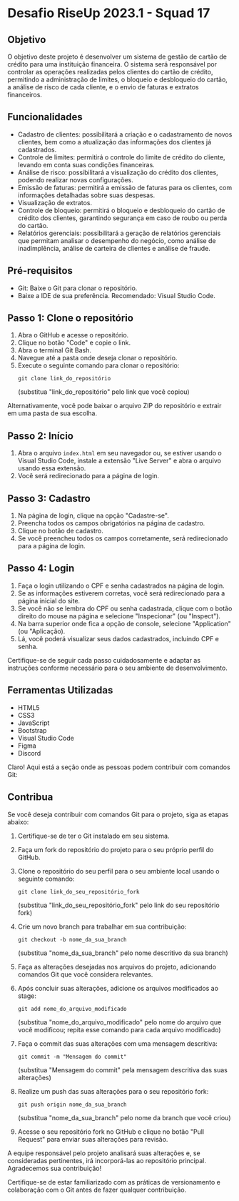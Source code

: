 # Desafio RiseUp 2023.1 - Squad 17

## Objetivo 

O objetivo deste projeto é desenvolver um sistema de gestão de cartão de crédito
para uma instituição financeira. O sistema será responsável por controlar as
operações realizadas pelos clientes do cartão de crédito, permitindo a administração
de limites, o bloqueio e desbloqueio do cartão, a análise de risco de cada cliente, e o
envio de faturas e extratos financeiros.

## Funcionalidades

- Cadastro de clientes: possibilitará a criação e o cadastramento de novos clientes, bem como a atualização das informações dos clientes já cadastrados.
- Controle de limites: permitirá o controle do limite de crédito do cliente, levando em conta suas condições financeiras.
- Análise de risco: possibilitará a visualização do crédito dos clientes, podendo realizar novas configurações.
- Emissão de faturas: permitirá a emissão de faturas para os clientes, com informações detalhadas sobre suas despesas.
- Visualização de extratos.
- Controle de bloqueio: permitirá o bloqueio e desbloqueio do cartão de crédito dos clientes, garantindo segurança em caso de roubo ou perda do cartão.
- Relatórios gerenciais: possibilitará a geração de relatórios gerenciais que permitam analisar o desempenho do negócio, como análise de inadimplência, análise de carteira de clientes e análise de fraude.

## Pré-requisitos

- Git: Baixe o Git para clonar o repositório.
- Baixe a IDE de sua preferência. Recomendado: Visual Studio Code.

## Passo 1: Clone o repositório

1. Abra o GitHub e acesse o repositório.
2. Clique no botão "Code" e copie o link.
3. Abra o terminal Git Bash.
4. Navegue até a pasta onde deseja clonar o repositório.
5. Execute o seguinte comando para clonar o repositório:
   ```
   git clone link_do_repositório
   ```
   (substitua "link_do_repositório" pelo link que você copiou)

Alternativamente, você pode baixar o arquivo ZIP do repositório e extrair em uma pasta de sua escolha.

## Passo 2: Início

1. Abra o arquivo `index.html` em seu navegador ou, se estiver usando o Visual Studio Code, instale a extensão "Live Server" e abra o arquivo usando essa extensão.
2. Você será redirecionado para a página de login.

## Passo 3: Cadastro

1. Na página de login, clique na opção "Cadastre-se".
2. Preencha todos os campos obrigatórios na página de cadastro.
3. Clique no botão de cadastro.
4. Se você preencheu todos os campos corretamente, será redirecionado para a página de login.

## Passo 4: Login

1. Faça o login utilizando o CPF e senha cadastrados na página de login.
2. Se as informações estiverem corretas, você será redirecionado para a página inicial do site.
3. Se você não se lembra do CPF ou senha cadastrada, clique com o botão direito do mouse na página e selecione "Inspecionar" (ou "Inspect").
4. Na barra superior onde fica a opção de console, selecione "Application" (ou "Aplicação).
5. Lá, você poderá visualizar seus dados cadastrados, incluindo CPF e senha.

Certifique-se de seguir cada passo cuidadosamente e adaptar as instruções conforme necessário para o seu ambiente de desenvolvimento.

## Ferramentas Utilizadas

- HTML5
- CSS3
- JavaScript
- Bootstrap
- Visual Studio Code
- Figma
- Discord

Claro! Aqui está a seção onde as pessoas podem contribuir com comandos Git:

## Contribua

Se você deseja contribuir com comandos Git para o projeto, siga as etapas abaixo:

1. Certifique-se de ter o Git instalado em seu sistema.
2. Faça um fork do repositório do projeto para o seu próprio perfil do GitHub.
3. Clone o repositório do seu perfil para o seu ambiente local usando o seguinte comando:
   ```
   git clone link_do_seu_repositório_fork
   ```
   (substitua "link_do_seu_repositório_fork" pelo link do seu repositório fork)

4. Crie um novo branch para trabalhar em sua contribuição:
   ```
   git checkout -b nome_da_sua_branch
   ```
   (substitua "nome_da_sua_branch" pelo nome descritivo da sua branch)

5. Faça as alterações desejadas nos arquivos do projeto, adicionando comandos Git que você considera relevantes.
6. Após concluir suas alterações, adicione os arquivos modificados ao stage:
   ```
   git add nome_do_arquivo_modificado
   ```
   (substitua "nome_do_arquivo_modificado" pelo nome do arquivo que você modificou; repita esse comando para cada arquivo modificado)

7. Faça o commit das suas alterações com uma mensagem descritiva:
   ```
   git commit -m "Mensagem do commit"
   ```
   (substitua "Mensagem do commit" pela mensagem descritiva das suas alterações)

8. Realize um push das suas alterações para o seu repositório fork:
   ```
   git push origin nome_da_sua_branch
   ```
   (substitua "nome_da_sua_branch" pelo nome da branch que você criou)

9. Acesse o seu repositório fork no GitHub e clique no botão "Pull Request" para enviar suas alterações para revisão.

A equipe responsável pelo projeto analisará suas alterações e, se consideradas pertinentes, irá incorporá-las ao repositório principal. Agradecemos sua contribuição!

Certifique-se de estar familiarizado com as práticas de versionamento e colaboração com o Git antes de fazer qualquer contribuição.